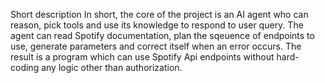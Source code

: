 Short description
In short, the core of the project is an AI agent who can reason, pick tools and use its knowledge to respond to user query.
The agent can read Spotify documentation, plan the sqeuence of endpoints to use, generate parameters and correct itself when an error occurs.
The result is a program which can use Spotify Api endpoints without hard-coding any logic other than authorization.
